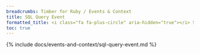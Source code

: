 ```yaml
---
breadcrumbs: Timber for Ruby / Events & Context
title: SQL Query Event
formatted_title: <i class="fa fa-plus-circle" aria-hidden="true"></i> SQL Query Event
toc: true
---
```


{% include docs/events-and-context/sql-query-event.md %}